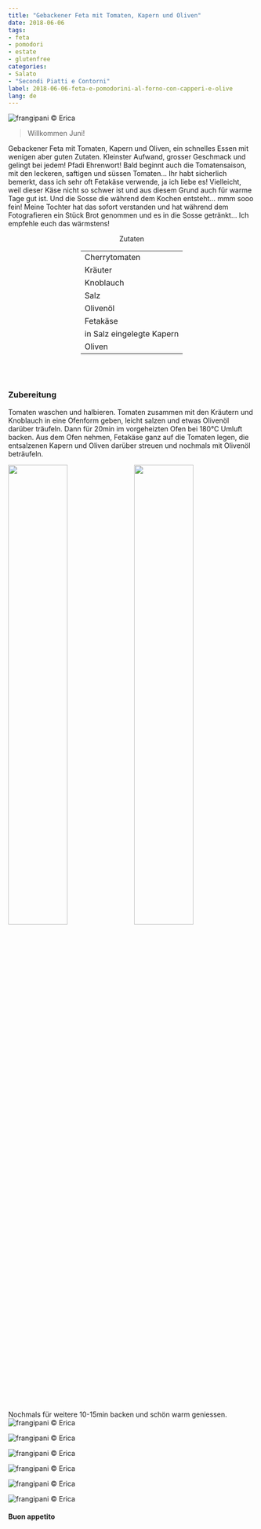 ```yaml
---
title: "Gebackener Feta mit Tomaten, Kapern und Oliven"
date: 2018-06-06
tags:
- feta
- pomodori
- estate
- glutenfree
categories:
- Salato
- "Secondi Piatti e Contorni"
label: 2018-06-06-feta-e-pomodorini-al-forno-con-capperi-e-olive
lang: de
---
```

![](../2018-06-06-feta-e-pomodorini-al-forno-con-capperi-e-olive/header.jpg "frangipani © Erica")

> Willkommen Juni!

Gebackener Feta mit Tomaten, Kapern und Oliven, ein schnelles Essen mit wenigen aber guten Zutaten. Kleinster Aufwand, grosser Geschmack und gelingt bei jedem! Pfadi Ehrenwort! Bald beginnt auch die Tomatensaison, mit den leckeren, saftigen und süssen Tomaten... Ihr habt sicherlich bemerkt, dass ich sehr oft Fetakäse verwende, ja ich liebe es! Vielleicht, weil dieser Käse nicht so schwer ist und aus diesem Grund auch für warme Tage gut ist. Und die Sosse die während dem Kochen entsteht... mmm sooo fein! Meine Tochter hat das sofort verstanden und hat während dem Fotografieren ein Stück Brot genommen und es in die Sosse getränkt... Ich empfehle euch das wärmstens!

<div id="wrapper" style="text-align: center">
  <div id="yourdiv" style="display: inline-block;">
    <div class="ingredients">
      <div class="ingredients-title">Zutaten</div>
      <table>
        <tbody>
          <tr>
            <td>Cherrytomaten</td>
          </tr>
          <tr>
            <td>Kräuter</td>
          </tr>
          <tr>
            <td>Knoblauch</td>
          </tr>
          <tr>
            <td>Salz</td>
          </tr>
          <tr>
            <td>Olivenöl</td>
          </tr>
          <tr>
            <td>Fetakäse</td>
          </tr>
          <tr>
            <td>in Salz eingelegte Kapern</td>
          </tr>
          <tr>
            <td>Oliven</td>
          </tr>
        </tbody>
      </table>
      <br></br>
    </div>
  </div>
</div>


<h3>
  <font color="grey">
    <i class="fa-solid fa-gears"></i>
  </font> Zubereitung
</h3>

Tomaten waschen und halbieren. Tomaten zusammen mit den Kräutern und Knoblauch in eine Ofenform geben, leicht salzen und etwas Olivenöl darüber träufeln. Dann für 20min im vorgeheizten Ofen bei 180°C Umluft backen. Aus dem Ofen nehmen, Fetakäse ganz auf die Tomaten legen, die entsalzenen Kapern und Oliven darüber streuen und nochmals mit Olivenöl beträufeln.
<p>
  <div style="width: 100%; margin-bottom: 0">
    <img style="float: left; width: 49%; margin-right: 1%" src="../2018-06-06-feta-e-pomodorini-al-forno-con-capperi-e-olive/pomodori.jpg" alt="" title="frangipani © Erica" />
    <img style="float: left; width: 49%; margin-left: 1%" src="../2018-06-06-feta-e-pomodorini-al-forno-con-capperi-e-olive/teglia.jpg" alt="" title="frangipani © Erica" />
    <div style="clear: both"></div>
  </div>
</p>

Nochmals für weitere 10-15min backen und schön warm geniessen.
![](../2018-06-06-feta-e-pomodorini-al-forno-con-capperi-e-olive/risultato1.jpg "frangipani © Erica")

![](../2018-06-06-feta-e-pomodorini-al-forno-con-capperi-e-olive/risultato2.jpg "frangipani © Erica")

![](../2018-06-06-feta-e-pomodorini-al-forno-con-capperi-e-olive/risultato3.jpg "frangipani © Erica")

![](../2018-06-06-feta-e-pomodorini-al-forno-con-capperi-e-olive/risultato4.jpg "frangipani © Erica")

![](../2018-06-06-feta-e-pomodorini-al-forno-con-capperi-e-olive/risultato5.jpg "frangipani © Erica")

![](../2018-06-06-feta-e-pomodorini-al-forno-con-capperi-e-olive/risultato6.jpg "frangipani © Erica")

<h4>Buon appetito
  <font color="red">
    <i class="fa-regular fa-face-smile"></i>
  </font>
</h4>
